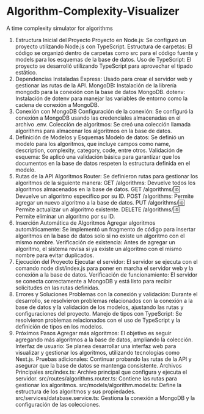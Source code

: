 # Algorithm-Complexity-Visualizer
A time complexity simulator for algorithms

1. Estructura Inicial del Proyecto
Proyecto en Node.js: Se configuró un proyecto utilizando Node.js con TypeScript.
Estructura de carpetas: El código se organizó dentro de carpetas como src para el código fuente y models para los esquemas de la base de datos.
Uso de TypeScript: El proyecto se desarrolló utilizando TypeScript para aprovechar el tipado estático.
2. Dependencias Instaladas
Express: Usado para crear el servidor web y gestionar las rutas de la API.
MongoDB: Instalación de la librería mongodb para la conexión con la base de datos MongoDB.
dotenv: Instalación de dotenv para manejar las variables de entorno como la cadena de conexión a MongoDB.
3. Conexión con MongoDB
Configuración de la conexión: Se configuró la conexión a MongoDB usando las credenciales almacenadas en el archivo .env.
Colección de algoritmos: Se creó una colección llamada algorithms para almacenar los algoritmos en la base de datos.
4. Definición de Modelos y Esquemas
Modelo de datos: Se definió un modelo para los algoritmos, que incluye campos como name, description, complexity, category, code, entre otros.
Validación de esquema: Se aplicó una validación básica para garantizar que los documentos en la base de datos respeten la estructura definida en el modelo.
5. Rutas de la API
Algoritmos Router: Se definieron rutas para gestionar los algoritmos de la siguiente manera:
GET /algorithms: Devuelve todos los algoritmos almacenados en la base de datos.
GET /algorithms/:id: Devuelve un algoritmo específico por su ID.
POST /algorithms: Permite agregar un nuevo algoritmo a la base de datos.
PUT /algorithms/:id: Permite actualizar un algoritmo existente.
DELETE /algorithms/:id: Permite eliminar un algoritmo por su ID.
6. Inserción Automática de Algoritmos
Agregar algoritmos automáticamente: Se implementó un fragmento de código para insertar algoritmos en la base de datos solo si no existe un algoritmo con el mismo nombre.
Verificación de existencia: Antes de agregar un algoritmo, el sistema revisa si ya existe un algoritmo con el mismo nombre para evitar duplicados.
7. Ejecución del Proyecto
Ejecutar el servidor: El servidor se ejecuta con el comando node dist/index.js para poner en marcha el servidor web y la conexión a la base de datos.
Verificación de funcionamiento: El servidor se conecta correctamente a MongoDB y está listo para recibir solicitudes en las rutas definidas.
8. Errores y Soluciones
Problemas con la conexión y validación: Durante el desarrollo, se resolvieron problemas relacionados con la conexión a la base de datos y la validación de los modelos, ajustando las rutas y configuraciones del proyecto.
Manejo de tipos con TypeScript: Se resolvieron problemas relacionados con el uso de TypeScript y la definición de tipos en los modelos.
9. Próximos Pasos
Agregar más algoritmos: El objetivo es seguir agregando más algoritmos a la base de datos, ampliando la colección.
Interfaz de usuario: Se planea desarrollar una interfaz web para visualizar y gestionar los algoritmos, utilizando tecnologías como Next.js.
Pruebas adicionales: Continuar probando las rutas de la API y asegurar que la base de datos se mantenga consistente.
Archivos Principales
src/index.ts: Archivo principal que configura y ejecuta el servidor.
src/routes/algorithms.router.ts: Contiene las rutas para gestionar los algoritmos.
src/models/algorithm.model.ts: Define la estructura de los algoritmos y sus propiedades.
src/services/database.service.ts: Gestiona la conexión a MongoDB y la configuración de las colecciones.